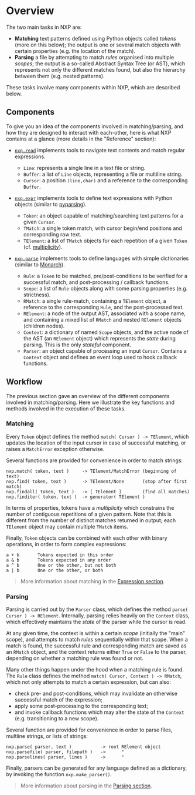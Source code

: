 
# Overview

The two main tasks in NXP are:

- **Matching** text patterns defined using Python objects called _tokens_ (more on this below); the output is one or several match objects with certain properties (e.g. the location of the match).
- **Parsing** a file by attempting to match _rules_ organised into multiple _scopes_; the output is a so-called Abstract Syntax Tree (or AST), which represents not only the different matches found, but also the hierarchy between them (e.g. nested patterns).

These tasks involve many components within NXP, which are described below.

## Components

To give you an idea of the components involved in matching/parsing, and how they are designed to interact with each-other, here is what NXP contains at a glance (more details in the "Reference" section):

- [`nxp.read`](https://github.com/jhadida/nxp/tree/master/src/nxp/read) implements tools to navigate text contents and match regular expressions.
    - `Line`: represents a single line in a text file or string.
    - `Buffer`: a list of `Line` objects, representing a file or multiline string.
    - `Cursor`: a position `(line,char)` and a reference to the corresponding `Buffer`.

- [`nxp.expr`](https://github.com/jhadida/nxp/tree/master/src/nxp/expr) implements tools to define text expressions with Python objects (similar to [pyparsing](https://github.com/pyparsing/pyparsing)).
    - `Token`: an object capable of matching/searching text patterns for a given `Cursor`.
    - `TMatch`: a single token match, with cursor begin/end positions and corresponding raw text.
    - `TElement`: a list of `TMatch` objects for each repetition of a given `Token` (cf. [multiplicity](expr/intro?id=multiplicity)).

- [`nxp.parse`](https://github.com/jhadida/nxp/tree/master/src/nxp/parse) implements tools to define languages with simple dictionaries (similar to [Monarch](https://microsoft.github.io/monaco-editor/monarch.html)).
    - `Rule`: a `Token` to be matched, pre/post-conditions to be verified for a successful match, and post-processing / callback functions.
    - `Scope`: a list of `Rule` objects along with some parsing properties (e.g. strictness).
    - `RMatch`: a single rule-match, containing a `TElement` object, a reference to the corresponding `Rule`, and the post-processed text.
    - `RElement`: a node of the output AST, associated with a scope name, and containing a mixed list of `RMatch` and nested `RElement` objects (children nodes).
    - `Context`: a dictionary of named `Scope` objects, and the active node of the AST (an `RElement` object) which represents the _state_ during parsing. This is the only _stateful_ component.
    - `Parser`: an object capable of processing an input `Cursor`. Contains a `Context` object and defines an event loop used to hook callback functions.

## Workflow

The previous section gave an overview of the different components involved in matching/parsing. Here we illustrate the key functions and methods involved in the execution of these tasks.

### Matching

Every `Token` object defines the method `match( Cursor ) -> TElement`, which updates the location of the input cursor in case of successful matching, or raises a `MatchError` exception otherwise.

Several functions are provided for convenience in order to match strings:
```
nxp.match( token, text )     -> TElement/MatchError (beginning of text)
nxp.find( token, text )      -> TElement/None       (stop after first match)
nxp.findall( token, text )   -> [ TElement ]        (find all matches)
nxp.finditer( token, text )  -> generator( TElement )
```

In terms of properties, tokens have a _multiplicity_ which constrains the number of contiguous repetitions of a given pattern. Note that this is different from the number of distinct matches returned in output; each `TElement` object may contain multiple `TMatch` items.

Finally, `Token` objects can be combined with each other with binary operations, in order to form complex expressions:
```
a + b       Tokens expected in this order
a & b       Tokens expected in any order
a ^ b       One or the other, but not both
a | b       One or the other, or both
```

> More information about matching in the [Expression section](expr/intro).

### Parsing

Parsing is carried out by the `Parser` class, which defines the method `parse( Cursor ) -> RElement`. Internally, parsing relies heavily on the `Context` class, which effectively maintains the _state_ of the parser while the cursor is read. 

At any given time, the context is within a certain _scope_ (initially the "main" scope), and attempts to match _rules_ sequentially within that scope. 
When a match is found, the successful rule and corresponding match are saved as an `RMatch` object, and the context returns either `True` or `False` to the parser, depending on whether a matching rule was found or not.

Many other things happen under the hood when a matching rule is found. The `Rule` class defines the method `match( Cursor, Context ) -> RMatch`, which not only attempts to match a certain expression, but can also:
- check pre- and post-conditions, which may invalidate an otherwise successful match of the expression;
- apply some post-processing to the corresponding text;
- and invoke callback functions which may alter the state of the `Context` (e.g. transitioning to a new scope).

Several function are provided for convenience in order to parse files, multline strings, or lists of strings:
```
nxp.parse( parser, text )           -> root RElement object
nxp.parsefile( parser, filepath )   ->      "
nxp.parselines( parser, lines )     ->      "
```
Finally, parsers can be generated for any language defined as a dictionary, by invoking the function `nxp.make_parser()`.

> More information about parsing in the [Parsing section](parse/intro).
